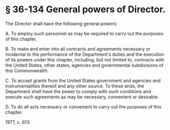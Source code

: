# § 36-134 General powers of Director.

<p>The Director shall have the following general powers:</p><p>A. To employ such personnel as may be required to carry out the purposes of this chapter.</p><p>B. To make and enter into all contracts and agreements necessary or incidental to the performance of the Department's duties and the execution of its powers under this chapter, including, but not limited to, contracts with the United States, other states, agencies and governmental subdivisions of this Commonwealth.</p><p>C. To accept grants from the United States government and agencies and instrumentalities thereof and any other source. To these ends, the Department shall have the power to comply with such conditions and execute such agreements as may be necessary, convenient or desirable.</p><p>D. To do all acts necessary or convenient to carry out the purposes of this chapter.</p><p>1977, c. 613.</p>